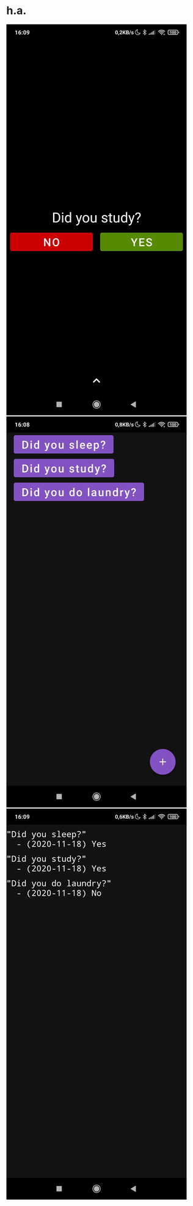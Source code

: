 # h.a.

![Asking a question](/readme/1.jpg)
![Modifying questions](/readme/2.jpg)
![Showing history](/readme/3.jpg)